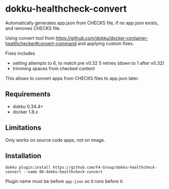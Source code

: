 # dokku-healthcheck-convert

Automatically generates app.json from CHECKS file, if no app.json exists, and removes CHECKS file.

Using convert tool from https://github.com/dokku/docker-container-healthchecker#convert-command and applying custom fixes.

Fixes includes 
- setting attempts to 6, to match pre v0.32 5 retries (down to 1 after v0.32)
- trimming spaces from checked content

This allows to convert apps from CHECKS files to app.json later.

## Requirements
- dokku 0.34.4+
- docker 1.8.x

## Limitations

Only works on source code apps, not on image.

## Installation

`dokku plugin:install https://github.com/F4-Group/dokku-healthcheck-convert --name 00-dokku-healthcheck-convert`

Plugin name must be before `app-json` so it runs before it.
